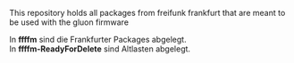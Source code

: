 This repository holds all packages from freifunk frankfurt that are meant to be
used with the gluon firmware

In **ffffm** sind die Frankfurter Packages abgelegt.<br>
In **ffffm-ReadyForDelete** sind Altlasten abgelegt.
